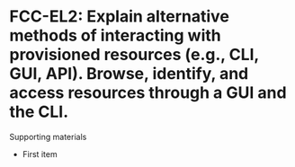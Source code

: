 # FCC-EL2: Explain alternative methods of interacting with provisioned resources (e.g., CLI, GUI, API). Browse, identify, and access resources through a GUI and the CLI. 

Supporting materials

* First item